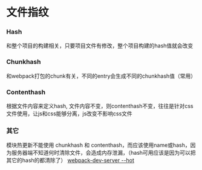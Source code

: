 # 文件指纹
### Hash
和整个项目的构建相关，只要项目文件有修改，整个项目构建的hash值就会改变
### Chunkhash
和webpack打包的chunk有关，不同的entry会生成不同的chunkhash值（常用）
### Contenthash
根据文件内容来定义hash, 文件内容不变，则contenthash不变，往往是针对css文件使用，让js和css能够分离，js改变不影响css文件

### 其它
模块热更新不能使用 chunkhash 和 contenthash，而应该使用name或hash，因为服务器端不知道何时清除文件，会造成内存泄漏，（hash可用应该是因为可以把其它的hash的都清除了）
[webpack-dev-server --hot](https://github.com/webpack/webpack-dev-server/issues/377)